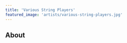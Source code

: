 ```yaml
---
title: 'Various String Players'
featured_image: 'artists/various-string-players.jpg'
---
```


## About



